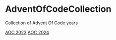 # AdventOfCodeCollection
Collection of Advent Of Code years

<a href="https://adventofcode.com/2023" target="_blank">AOC 2023</a>
<a href="https://adventofcode.com/2024" target="_blank">AOC 2024</a>

